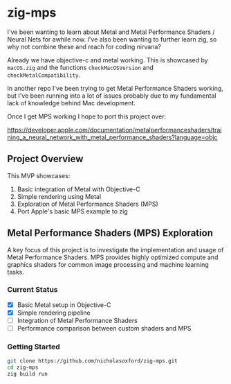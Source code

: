 # zig-mps

I've been wanting to learn about Metal and Metal Performance Shaders / Neural Nets for awhile now. I've also been wanting to further learn zig, so why not combine these and reach for coding nirvana?

Already we have objective-c and metal working. This is showcased by `macOS.zig` and the functions `checkMacOSVersion` and `checkMetalCompatibility`.

In another repo I've been trying to get Metal Performance Shaders working, but I've been running into a lot of issues probably due to my fundamental lack of knowledge behind Mac development.

Once I get MPS working I hope to port this project over:

https://developer.apple.com/documentation/metalperformanceshaders/training_a_neural_network_with_metal_performance_shaders?language=objc

## Project Overview

This MVP showcases:

1. Basic integration of Metal with Objective-C
2. Simple rendering using Metal
3. Exploration of Metal Performance Shaders (MPS)
4. Port Apple's basic MPS example to zig

## Metal Performance Shaders (MPS) Exploration

A key focus of this project is to investigate the implementation and usage of Metal Performance Shaders. MPS provides highly optimized compute and graphics shaders for common image processing and machine learning tasks.

### Current Status

- [x] Basic Metal setup in Objective-C
- [x] Simple rendering pipeline
- [ ] Integration of Metal Performance Shaders
- [ ] Performance comparison between custom shaders and MPS

### Getting Started

```bash
git clone https://github.com/nicholasoxford/zig-mps.git
cd zig-mps
zig build run
```
